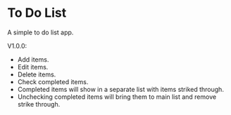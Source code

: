 # To Do List
A simple to do list app.

V1.0.0:
* Add items.
* Edit items.
* Delete items.
* Check completed items.
* Completed items will show in a separate list with items striked through.
* Unchecking completed items will bring them to main list and remove strike through.
